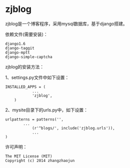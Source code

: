 zjblog
======
zjblog是一个博客程序，采用mysql数据库，基于django搭建。

依赖文件(需要安装)：

	django1.6
	django-taggit
	django-mptt
	django-simple-captcha

zjblog的安装方法：

1、settings.py文件中如下设置：

	INSTALLED_APPS = (
    			...
    			'zjblog',
    	)

2、mysite目录下的urls.py中，如下设置：

	urlpatterns = patterns('',
			...
    			(r'^blogs/', include('zjblog.urls')),
    			...
	)

许可声明：

	The MIT License (MIT)
	Copyright (c) 2014 zhangzhaojun
